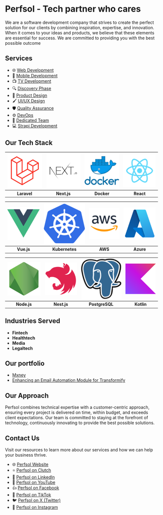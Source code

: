 # Perfsol -  Tech partner who cares

We are a software development company that strives to create the perfect solution for our clients by combining inspiration, expertise, and innovation. When it comes to your ideas and products, we believe that these elements are essential for success. We are committed to providing you with the best possible outcome

## Services

- 🌐 [Web Development](https://perfsol.tech/web-application-development?utm_source=github&utm_medium=company-repository)
- 📱 [Mobile Development](https://perfsol.tech/mobile-app-development?utm_source=github&utm_medium=company-repository)
- 📺 [TV Development](https://perfsol.tech/smart-tv-app-development?utm_source=github&utm_medium=company-repository)
- 🔍 [Discovery Phase](https://perfsol.tech/discovery-phase?utm_source=github&utm_medium=company-repository)
- 🎨 [Product Design](https://perfsol.tech/product-design?utm_source=github&utm_medium=company-repository)
- 🖌️ [UI/UX Design](https://perfsol.tech/ui-ux-design-company?utm_source=github&utm_medium=company-repository)
- 🛡️ [Quality Assurance](https://perfsol.tech/quality-assurance-services?utm_source=github&utm_medium=company-repository)
- ⚙️ [DevOps](https://perfsol.tech/devops-services?utm_source=github&utm_medium=company-repository)
- 👥 [Dedicated Team](https://perfsol.tech/dedicated-development-team?utm_source=github&utm_medium=company-repository)
- 💻 [Strapi Development](https://perfsol.tech/strapi-development?utm_source=github&utm_medium=company-repository)

## Our Tech Stack
| ![Laravel](https://raw.githubusercontent.com/github/explore/main/topics/laravel/laravel.png) | ![Next.js](https://raw.githubusercontent.com/github/explore/main/topics/nextjs/nextjs.png) | ![Docker](https://raw.githubusercontent.com/github/explore/main/topics/docker/docker.png) | ![React](https://raw.githubusercontent.com/github/explore/main/topics/react/react.png) |
|:--------------------------------------------------------------------------------------------:|:------------------------------------------------------------------------------------------:|:----------------------------------------------------------------------------------------:|:-------------------------------------------------------------------------------------:|
| **Laravel**                                                                                  | **Next.js**                                                                                 | **Docker**                                                                                 | **React**                                                                                 |

| ![Vue.js](https://raw.githubusercontent.com/github/explore/main/topics/vue/vue.png) | ![Kubernetes](https://raw.githubusercontent.com/github/explore/main/topics/kubernetes/kubernetes.png) | ![AWS](https://raw.githubusercontent.com/github/explore/main/topics/aws/aws.png) | ![Azure](https://raw.githubusercontent.com/github/explore/main/topics/azure/azure.png) |
|:---------------------------------------------------------------------------------:|:----------------------------------------------------------------------------------------------------------------------------:|:----------------------------------------------------------------------------------:|:------------------------------------------------------------------------------------:|
| **Vue.js**                                                                        | **Kubernetes**                                                                                                               | **AWS**                                                                             | **Azure**                                                                              |

| ![Node.js](https://raw.githubusercontent.com/github/explore/main/topics/nodejs/nodejs.png) | ![Nest.js](https://raw.githubusercontent.com/github/explore/main/topics/nestjs/nestjs.png) | ![PostgreSQL](https://raw.githubusercontent.com/github/explore/main/topics/postgresql/postgresql.png) | ![Kotlin](https://raw.githubusercontent.com/github/explore/main/topics/kotlin/kotlin.png) |
|:------------------------------------------------------------------------------------------:|:-------------------------------------------------------------------------------------------:|:------------------------------------------------------------------------------------------------------:|:----------------------------------------------------------------------------------------:|
| **Node.js**                                                                                | **Nest.js**                                                                                 | **PostgreSQL**                                                                                         | **Kotlin**                                                                                 |



## Industries Served

- **Fintech**
- **Healthtech**
- **Media**
- **Legaltech**

  
## Our portfolio

* [Mxney](mxney/README.md)
* [Enhancing an Email Automation Module for Transformify](transformify/README.md)

## Our Approach

Perfsol combines technical expertise with a customer-centric approach, ensuring every project is delivered on time, within budget, and exceeds client expectations. Our team is committed to staying at the forefront of technology, continuously innovating to provide the best possible solutions.

## Contact Us

Visit our resources to learn more about our services and how we can help your business thrive.
- 🌐 [Perfsol Website](https://perfsol.tech/)
- ⭐ [Perfsol on Clutch](https://clutch.co/profile/perfsol)
- 💼 [Perfsol on LinkedIn](https://www.linkedin.com/company/perfsol)
- 🎥 [Perfsol on YouTube](https://www.youtube.com/@perfsol)
- 👍 [Perfsol on Facebook](https://www.facebook.com/perfsol)
- 🎵 [Perfsol on TikTok](https://www.tiktok.com/@perfsol.tech)
- 🐦 [Perfsol on X (Twitter)](https://x.com/PerfsolTech)
- 📸 [Perfsol on Instagram](https://www.instagram.com/perfsol.tech/)



